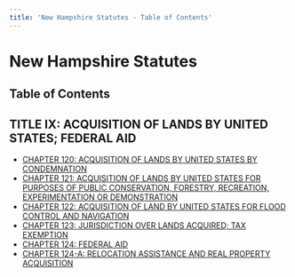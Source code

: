 ```yaml
---
title: 'New Hampshire Statutes - Table of Contents'
---
```


New Hampshire Statutes
======================

Table of Contents
-----------------

TITLE IX: ACQUISITION OF LANDS BY UNITED STATES; FEDERAL AID
------------------------------------------------------------

-   [CHAPTER 120: ACQUISITION OF LANDS BY UNITED STATES BY
    CONDEMNATION](120.html)
-   [CHAPTER 121: ACQUISITION OF LANDS BY UNITED STATES FOR PURPOSES OF
    PUBLIC CONSERVATION, FORESTRY, RECREATION, EXPERIMENTATION OR
    DEMONSTRATION](121.html)
-   [CHAPTER 122: ACQUISITION OF LAND BY UNITED STATES FOR FLOOD CONTROL
    AND NAVIGATION](122.html)
-   [CHAPTER 123: JURISDICTION OVER LANDS ACQUIRED; TAX
    EXEMPTION](123.html)
-   [CHAPTER 124: FEDERAL AID](124.html)
-   [CHAPTER 124-A: RELOCATION ASSISTANCE AND REAL PROPERTY
    ACQUISITION](124-A.html)

